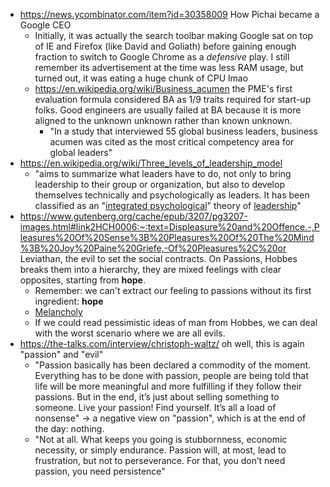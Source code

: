 - https://news.ycombinator.com/item?id=30358009 How Pichai became a Google CEO
	- Initially, it was actually the search toolbar making Google sat on top of IE and Firefox (like David and Goliath) before gaining enough fraction to switch to Google Chrome as a *defensive* play. I still remember its advertisement at the time was less RAM usage, but turned out, it was eating a huge chunk of CPU lmao
	- https://en.wikipedia.org/wiki/Business_acumen the PME's first evaluation formula considered BA as 1/9 traits required for start-up folks. Good engineers are usually failed at BA because it is more aligned to the unknown unknown rather than known unknown.
		- "In a study that interviewed 55 global business leaders, business acumen was cited as the most critical competency area for global leaders"
- https://en.wikipedia.org/wiki/Three_levels_of_leadership_model
	- "aims to summarize what leaders have to do, not only to bring leadership to their group or organization, but also to develop themselves technically and psychologically as leaders. It has been classified as an "[integrated psychological](https://en.wikipedia.org/wiki/Leadership#Integrated_psychological_theory "Leadership")" theory of [leadership](https://en.wikipedia.org/wiki/Leadership "Leadership")"
- https://www.gutenberg.org/cache/epub/3207/pg3207-images.html#link2HCH0006:~:text=Displeasure%20and%20Offence.-,Pleasures%20Of%20Sense%3B%20Pleasures%20Of%20The%20Mind%3B%20Joy%20Paine%20Griefe,-Of%20Pleasures%2C%20or Leviathan, the evil to set the social contracts. On Passions, Hobbes breaks them into a hierarchy, they are mixed feelings with clear opposites, starting from **hope**.
	- Remember: we can't extract our feeling to passions without its first ingredient: **hope**
	- [Melancholy](https://www.gutenberg.org/cache/epub/3207/pg3207-images.html#link2HCH0006:~:text=by%20others%2C%20Rage.-,Melancholy,-Dejection%2C%20subjects%20a)
	- If we could read pessimistic ideas of man from Hobbes, we can deal with the worst scenario where we are all evils.
- https://the-talks.com/interview/christoph-waltz/ oh well, this is again "passion" and "evil"
	- "Passion basically has been declared a commodity of the moment. Everything has to be done with passion, people are being told that life will be more meaningful and more fulfilling if they follow their passions. But in the end, it’s just about selling something to someone. Live your passion! Find yourself. It’s all a load of nonsense" -> a negative view on "passion", which is at the end of the day: nothing.
	- "Not at all. What keeps you going is stubbornness, economic necessity, or simply endurance. Passion will, at most, lead to frustration, but not to perseverance. For that, you don’t need passion, you need persistence"